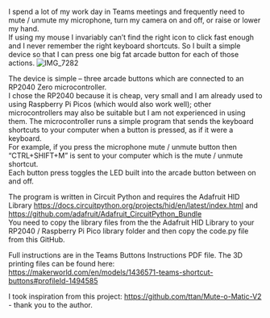 I spend a lot of my work day in Teams meetings and frequently need to mute / unmute my microphone, turn my camera on and off, or raise or lower my hand.  
If using my mouse I invariably can’t find the right icon to click fast enough and I never remember the right keyboard shortcuts. 
So I built a  simple device so that I can press one big fat arcade button for each of those actions.
![IMG_7282](https://github.com/user-attachments/assets/e70f9911-f114-4600-92f9-e8fb5044c0d4)


The device is simple – three arcade buttons which are connected to an RP2040 Zero microcontroller.  
I chose the RP2040 because it is cheap, very small and I am already used to using Raspberry Pi Picos (which would also work well); other microcontrollers may also be suitable but I am not experienced in using them.
The microcontroller runs a simple program that sends the keyboard shortcuts to your computer when a button is pressed, as if it were a keyboard.  
For example, if you press the microphone mute / unmute button then “CTRL+SHIFT+M” is sent to your computer which is the mute / unmute shortcut.  
Each button press toggles the LED built into the arcade button between on and off.  

The program is written in Circuit Python and requires the Adafruit HID Library https://docs.circuitpython.org/projects/hid/en/latest/index.html and https://github.com/adafruit/Adafruit_CircuitPython_Bundle  
You need to copy the library files from the the Adafruit HID Library to your RP2040 / Raspberry Pi Pico library folder and then copy the code.py file from this GitHub.

Full instructions are in the Teams Buttons Instructions PDF file.
The 3D printing files can be found here: https://makerworld.com/en/models/1436571-teams-shortcut-buttons#profileId-1494585

I took inspiration from this project: https://github.com/ttan/Mute-o-Matic-V2 - thank you to the author.
